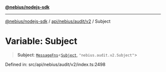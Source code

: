 [**@nebius/nodejs-sdk**](../../../../../README.md)

---

[@nebius/nodejs-sdk](../../../../../README.md) / [api/nebius/audit/v2](../README.md) / Subject

# Variable: Subject

> **Subject**: [`MessageFns`](../../../../../runtime/protos/core/interfaces/MessageFns.md)\<[`Subject`](../interfaces/Subject.md), `"nebius.audit.v2.Subject"`\>

Defined in: src/api/nebius/audit/v2/index.ts:2498
